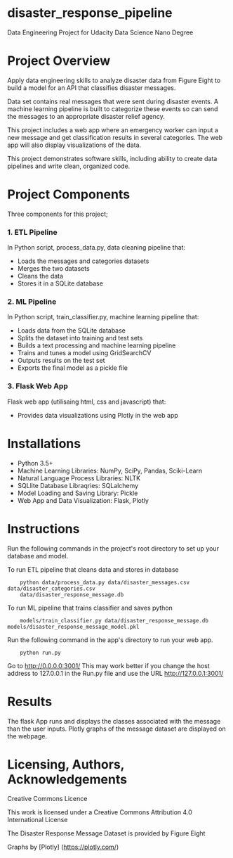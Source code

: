 # disaster_response_pipeline
Data Engineering Project for Udacity Data Science Nano Degree



# Project Overview
Apply data engineering skills to analyze disaster data from Figure Eight to build a model for an API that classifies disaster messages.

Data set contains real messages that were sent during disaster events. A machine learning pipeline is built to categorize these events so can send the messages to an appropriate disaster relief agency.

This project includes a web app where an emergency worker can input a new message and get classification results in several categories. The web app will also display visualizations of the data.

This project demonstrates software skills, including ability to create data pipelines and write clean, organized code.


# Project Components
Three components for this project;

### 1. ETL Pipeline
In Python script, process_data.py, data cleaning pipeline that:

- Loads the messages and categories datasets
- Merges the two datasets
- Cleans the data
- Stores it in a SQLite database

### 2. ML Pipeline
In Python script, train_classifier.py, machine learning pipeline that:

- Loads data from the SQLite database
- Splits the dataset into training and test sets
- Builds a text processing and machine learning pipeline
- Trains and tunes a model using GridSearchCV
- Outputs results on the test set
- Exports the final model as a pickle file

### 3. Flask Web App
Flask web app (utilisaing html, css and javascript) that:

- Provides data visualizations using Plotly in the web app


# Installations

- Python 3.5+
- Machine Learning Libraries: NumPy, SciPy, Pandas, Sciki-Learn
- Natural Language Process Libraries: NLTK
- SQLlite Database Libraqries: SQLalchemy
- Model Loading and Saving Library: Pickle
- Web App and Data Visualization: Flask, Plotly


# Instructions

Run the following commands in the project's root directory to set up your database and model.
        
To run ETL pipeline that cleans data and stores in database
        
        python data/process_data.py data/disaster_messages.csv data/disaster_categories.csv 
        data/disaster_response_message.db
        
To run ML pipeline that trains classifier and saves python
        
        models/train_classifier.py data/disaster_response_message.db models/disaster_response_message_model.pkl

Run the following command in the app's directory to run your web app. 
        
        python run.py

Go to http://0.0.0.0:3001/ This may work better if you change the host address to 127.0.0.1 in the Run.py file and use the URL http://127.0.0.1:3001/


# Results

The flask App runs and displays the classes associated with the message than the user inputs. Plotly graphs of the message dataset are displayed on the webpage.


# Licensing, Authors, Acknowledgements

Creative Commons Licence

This work is licensed under a Creative Commons Attribution 4.0 International License

The Disaster Response Message Dataset is provided by Figure Eight

Graphs by [Plotly] (https://plotly.com/)
